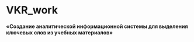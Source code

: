 # VKR_work
**«Создание аналитической информационной системы для выделения ключевых слов из учебных материалов»**

